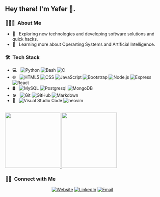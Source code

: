 

<h2> Hey there! I'm Yefer 👋.</h2>

<h3> 👨🏻‍💻 &nbsp;About Me </h3>

- 🤔 &nbsp; Exploring new technologies and developing software solutions and quick hacks.
- 🌱 &nbsp; Learning more about Operarting Systems and Artificial Intelligence.

<h3> 🛠 &nbsp;Tech Stack</h3>

- 💻 &nbsp;
  ![Python](https://img.shields.io/badge/-Python-333333?style=flat&logo=python)
  ![Bash](https://img.shields.io/badge/-Bash-333333?style=flat&logo=Bash&logoColor=007396)
  ![C](https://img.shields.io/badge/-C-333333?style=flat&logo=C&logoColor=00599C)
- 🌐 &nbsp;
  ![HTML5](https://img.shields.io/badge/-HTML5-333333?style=flat&logo=HTML5)
  ![CSS](https://img.shields.io/badge/-CSS-333333?style=flat&logo=CSS3&logoColor=1572B6)
  ![JavaScript](https://img.shields.io/badge/-JavaScript-333333?style=flat&logo=javascript)
  ![Bootstrap](https://img.shields.io/badge/-Bootstrap-333333?style=flat&logo=bootstrap&logoColor=563D7C)
  ![Node.js](https://img.shields.io/badge/-Node.js-333333?style=flat&logo=node.js)
  ![Express](https://img.shields.io/badge/-Express.js-333333?style=flat&logo=Express)
  ![React](https://img.shields.io/badge/-React-333333?style=flat&logo=react)
- 🛢 &nbsp;
  ![MySQL](https://img.shields.io/badge/-MySQL-333333?style=flat&logo=mysql)
  ![Postgresql](https://img.shields.io/badge/-Postgresql-333333?style=flat&logo=Postgresql)
  ![MongoDB](https://img.shields.io/badge/-MongoDB-333333?style=flat&logo=mongodb)
- ⚙️ &nbsp;
  ![Git](https://img.shields.io/badge/-Git-333333?style=flat&logo=git)
  ![GitHub](https://img.shields.io/badge/-GitHub-333333?style=flat&logo=github)
  ![Markdown](https://img.shields.io/badge/-Markdown-333333?style=flat&logo=markdown)
- 🔧 &nbsp;
  ![Visual Studio Code](https://img.shields.io/badge/-Visual%20Studio%20Code-333333?style=flat&logo=visual-studio-code&logoColor=007ACC)
  ![neovim](https://img.shields.io/badge/-neovim-333333?style=flat&logo=neovim)

<br/>

<a href="https://github.com/YeferYV">
  <img height="180em" src="https://github-readme-stats.vercel.app/api?username=YeferYV&theme=dark&show_icons=true" />
  <img height="180em" src="https://github-readme-stats.vercel.app/api/top-langs/?username=YeferYV&theme=dark&layout=compact" />
</a>

<br/>

<h3> 🤝🏻 &nbsp;Connect with Me </h3>

<p align="center">
<a href="https://YeferYV.github.io/portafolio/"><img alt="Website" src="https://img.shields.io/badge/Website-YeferYV.github.io-blue?style=flat-square&logo=google-chrome"></a>
<a href="https://www.linkedin.com/in/YeferYV/"><img alt="LinkedIn" src="https://img.shields.io/badge/LinkedIn-YeferYV-blue?style=flat-square&logo=linkedin"></a>
<a href="mailto:YucraYeff36@gmail.com"><img alt="Email" src="https://img.shields.io/badge/Email-yucrayeff36@gmail.com-blue?style=flat-square&logo=gmail"></a>
</p>
